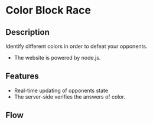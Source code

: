 Color Block Race
===

Description
---
Identify different colors in order to defeat your opponents.
+ The website is powered by node.js.

Features
---
+ Real-time updating of opponents state
+ The server-side verifies the answers of color.

Flow
---
